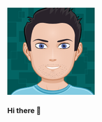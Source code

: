 
![Profile](https://github.com/abhishektanwer2/abhishektanwer2/blob/master/images/myAvatar%20(1).png?raw=true)
### Hi there 👋
